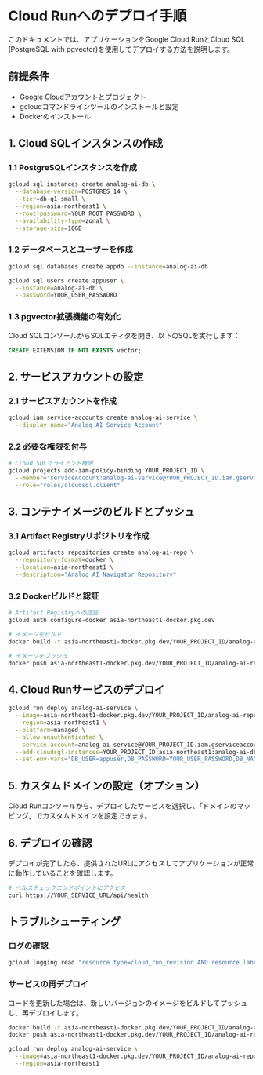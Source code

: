# Cloud Runへのデプロイ手順

このドキュメントでは、アプリケーションをGoogle Cloud RunとCloud SQL (PostgreSQL with pgvector)を使用してデプロイする方法を説明します。

## 前提条件

- Google Cloudアカウントとプロジェクト
- gcloudコマンドラインツールのインストールと設定
- Dockerのインストール

## 1. Cloud SQLインスタンスの作成

### 1.1 PostgreSQLインスタンスを作成

```bash
gcloud sql instances create analog-ai-db \
  --database-version=POSTGRES_14 \
  --tier=db-g1-small \
  --region=asia-northeast1 \
  --root-password=YOUR_ROOT_PASSWORD \
  --availability-type=zonal \
  --storage-size=10GB
```

### 1.2 データベースとユーザーを作成

```bash
gcloud sql databases create appdb --instance=analog-ai-db

gcloud sql users create appuser \
  --instance=analog-ai-db \
  --password=YOUR_USER_PASSWORD
```

### 1.3 pgvector拡張機能の有効化

Cloud SQLコンソールからSQLエディタを開き、以下のSQLを実行します：

```sql
CREATE EXTENSION IF NOT EXISTS vector;
```

## 2. サービスアカウントの設定

### 2.1 サービスアカウントを作成

```bash
gcloud iam service-accounts create analog-ai-service \
  --display-name="Analog AI Service Account"
```

### 2.2 必要な権限を付与

```bash
# Cloud SQLクライアント権限
gcloud projects add-iam-policy-binding YOUR_PROJECT_ID \
  --member="serviceAccount:analog-ai-service@YOUR_PROJECT_ID.iam.gserviceaccount.com" \
  --role="roles/cloudsql.client"
```

## 3. コンテナイメージのビルドとプッシュ

### 3.1 Artifact Registryリポジトリを作成

```bash
gcloud artifacts repositories create analog-ai-repo \
  --repository-format=docker \
  --location=asia-northeast1 \
  --description="Analog AI Navigator Repository"
```

### 3.2 Dockerビルドと認証

```bash
# Artifact Registryへの認証
gcloud auth configure-docker asia-northeast1-docker.pkg.dev

# イメージをビルド
docker build -t asia-northeast1-docker.pkg.dev/YOUR_PROJECT_ID/analog-ai-repo/analog-ai-app:v1 .

# イメージをプッシュ
docker push asia-northeast1-docker.pkg.dev/YOUR_PROJECT_ID/analog-ai-repo/analog-ai-app:v1
```

## 4. Cloud Runサービスのデプロイ

```bash
gcloud run deploy analog-ai-service \
  --image=asia-northeast1-docker.pkg.dev/YOUR_PROJECT_ID/analog-ai-repo/analog-ai-app:v1 \
  --region=asia-northeast1 \
  --platform=managed \
  --allow-unauthenticated \
  --service-account=analog-ai-service@YOUR_PROJECT_ID.iam.gserviceaccount.com \
  --add-cloudsql-instances=YOUR_PROJECT_ID:asia-northeast1:analog-ai-db \
  --set-env-vars="DB_USER=appuser,DB_PASSWORD=YOUR_USER_PASSWORD,DB_NAME=appdb,DB_INSTANCE_CONNECTION_NAME=YOUR_PROJECT_ID:asia-northeast1:analog-ai-db"
```

## 5. カスタムドメインの設定（オプション）

Cloud Runコンソールから、デプロイしたサービスを選択し、「ドメインのマッピング」でカスタムドメインを設定できます。

## 6. デプロイの確認

デプロイが完了したら、提供されたURLにアクセスしてアプリケーションが正常に動作していることを確認します。

```bash
# ヘルスチェックエンドポイントにアクセス
curl https://YOUR_SERVICE_URL/api/health
```

## トラブルシューティング

### ログの確認

```bash
gcloud logging read "resource.type=cloud_run_revision AND resource.labels.service_name=analog-ai-service" --limit=10
```

### サービスの再デプロイ

コードを更新した場合は、新しいバージョンのイメージをビルドしてプッシュし、再デプロイします。

```bash
docker build -t asia-northeast1-docker.pkg.dev/YOUR_PROJECT_ID/analog-ai-repo/analog-ai-app:v2 .
docker push asia-northeast1-docker.pkg.dev/YOUR_PROJECT_ID/analog-ai-repo/analog-ai-app:v2

gcloud run deploy analog-ai-service \
  --image=asia-northeast1-docker.pkg.dev/YOUR_PROJECT_ID/analog-ai-repo/analog-ai-app:v2 \
  --region=asia-northeast1
```
